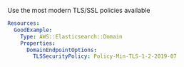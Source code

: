 
Use the most modern TLS/SSL policies available

```yaml
Resources:
  GoodExample:
    Type: AWS::Elasticsearch::Domain
    Properties:
      DomainEndpointOptions:
        TLSSecurityPolicy: Policy-Min-TLS-1-2-2019-07
```


